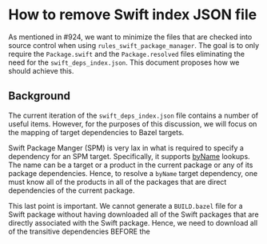 # How to remove Swift index JSON file

As mentioned in #924, we want to minimize the files that are checked into source control when using
`rules_swift_package_manager`. The goal is to only require the `Package.swift` and the
`Package.resolved` files eliminating the need for the `swift_deps_index.json`. This document
proposes how we should achieve this.

## Background

The current iteration of the `swift_deps_index.json` file contains a number of useful items.
However, for the purposes of this discussion, we will focus on the mapping of target dependencies to
Bazel targets.

Swift Package Manger (SPM) is very lax in what is required to specify a dependency for an SPM
target. Specifically, it supports
[byName](https://docs.swift.org/package-manager/PackageDescription/PackageDescription.html#target-dependency)
lookups. The name can be a target or a product in the current package or any of its package
dependencies. Hence, to resolve a `byName` target dependency, one must know all of the products in
all of the packages that are direct dependencies of the current package.

This last point is important. We cannot generate a `BUILD.bazel` file for a Swift package without
having downloaded all of the Swift packages that are directly associated with the Swift package.
Hence, we need to download all of the transitive dependencies BEFORE the
